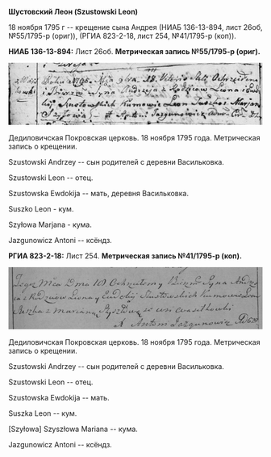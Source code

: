 **Шустовский Леон (Szustowski Leon)**

18 ноября 1795 г -- крещение сына Андрея (НИАБ 136-13-894, лист 26об,
№55/1795-р (ориг)), (РГИА 823-2-18, лист 254, №41/1795-р (коп)).

**НИАБ 136-13-894:** Лист 26об. **Метрическая запись №55/1795-р
(ориг).**

![](./media/48f619d69b67d54bd723f269b95ee8d931ad2f28.png)

Дедиловичская Покровская церковь. 18 ноября 1795 года. Метрическая
запись о крещении.

Szustowski Andrzey -- сын родителей с деревни Васильковка.

Szustowski Leon -- отец.

Szustowska Ewdokija -- мать, деревня Васильковка.

Suszko Leon - кум.

Szyłowa Marjana - кума.

Jazgunowicz Antoni -- ксёндз.

**РГИА 823-2-18:** Лист 254. **Метрическая запись №41/1795-р (коп).**

![](./media/a9e99c5f0891fc9aa94a1320f928417a2702ab34.png)

Дедиловичская Покровская церковь. 18 ноября 1795 года. Метрическая
запись о крещении.

Szustowski Andrzey -- сын родителей с деревни Васильковка.

Szustowski Leon -- отец.

Szustowska Ewdokija -- мать.

Suszka Leon -- кум.

\[Szyłowa\] Szyszłowa Mariana -- кума.

Jazgunowicz Antoni -- ксёндз.
